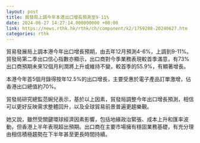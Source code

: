 ```yaml
---
layout: post
title: 貿發局上調今年本港出口增長預測至9-11%
date: 2024-06-27 14:27:14.000000000 +08:00
link: https://news.rthk.hk/rthk/ch/component/k2/1759280-20240627.htm
categories: rthk
---
```


貿易發展局上調本港今年出口增長預期，由去年12月預測4-6%，上調到9-11%。貿發局第二季出口信心指數亦顯示，出口商對今季業務表現較首季滿意，有73%出口商預期未來12個月利潤將上升或維持不變，較首季的55.9%，有顯著增長。

本港今年首5個月錄得按年12.5%的出口增長，主要受惠於電子產品訂單激增，佔香港出口總值約70%。

貿發局研究總監范婉兒表示，基於以上因素，貿發局調整今年出口增長預測，相信可以更好反映需求整體回升，以及全球貿易前景普遍更趨樂覲。

她又說，雖然受關鍵環球經濟因素影響，包括地緣政治緊張、成本上升和匯率波動，但香港上半年表現超出預期。出口商在主要市場擁有穩固業務基礎，有充分理由相信積極趨勢在下半年甚至更長時間持續。
